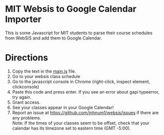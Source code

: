 MIT Websis to Google Calendar Importer
======

This is some Javascript for MIT students to parse their course schedules from
WebSIS and add them to Google Calendar. 
# Directions
 1. Copy the text in the [main.js](main.js) file.
 2. Go to your websis class schedule
 3. Go to the javascript console in Chrome (right-click, inspect element, clickconsole)
 4. Paste this code and press enter.  If you see an error about gapi typeerror, try again.
 5. Grant access.
 6. See your classes appear in your Google Calendar!
 7. Report an issue at https://github.com/jnhnum1/websis/issues if there are any problems.  
Note: If the times of your classes seem to be offset, check that your calendar has its timezone set to eastern time (GMT -5:00).
